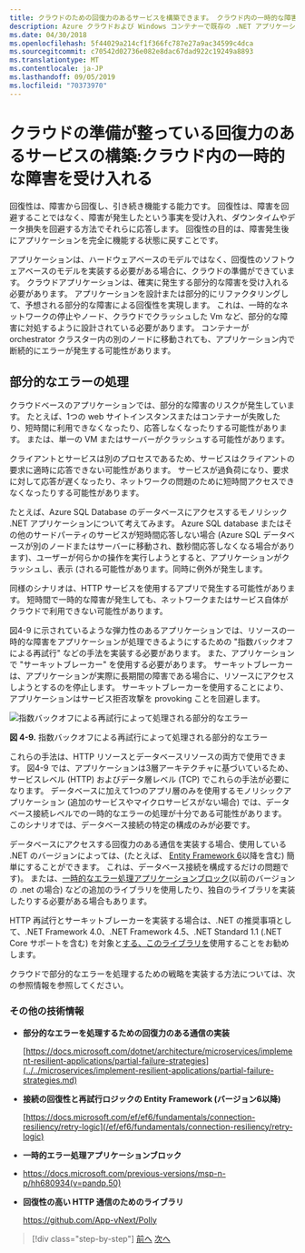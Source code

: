 ```yaml
---
title: クラウドのための回復力のあるサービスを構築できます。 クラウド内の一時的な障害を受け入れる
description: Azure クラウドおよび Windows コンテナーで既存の .NET アプリケーションを最新化する |クラウドのための回復力のあるサービスを構築できます。 クラウド内の一時的な障害を受け入れる
ms.date: 04/30/2018
ms.openlocfilehash: 5f44029a214cf1f366fc787e27a9ac34599c4dca
ms.sourcegitcommit: c70542d02736e082e8dac67dad922c19249a8893
ms.translationtype: MT
ms.contentlocale: ja-JP
ms.lasthandoff: 09/05/2019
ms.locfileid: "70373970"
---
```

# <a name="build-resilient-services-ready-for-the-cloud-embrace-transient-failures-in-the-cloud"></a>クラウドの準備が整っている回復力のあるサービスの構築:クラウド内の一時的な障害を受け入れる

回復性は、障害から回復し、引き続き機能する能力です。 回復性は、障害を回避することではなく、障害が発生したという事実を受け入れ、ダウンタイムやデータ損失を回避する方法でそれらに応答します。 回復性の目的は、障害発生後にアプリケーションを完全に機能する状態に戻すことです。

アプリケーションは、ハードウェアベースのモデルではなく、回復性のソフトウェアベースのモデルを実装する必要がある場合に、クラウドの準備ができています。 クラウドアプリケーションは、確実に発生する部分的な障害を受け入れる必要があります。 アプリケーションを設計または部分的にリファクタリングして、予想される部分的な障害による回復性を実現します。 これは、一時的なネットワークの停止やノード、クラウドでクラッシュした Vm など、部分的な障害に対処するように設計されている必要があります。 コンテナーが orchestrator クラスター内の別のノードに移動されても、アプリケーション内で断続的にエラーが発生する可能性があります。

## <a name="handling-partial-failure"></a>部分的なエラーの処理

クラウドベースのアプリケーションでは、部分的な障害のリスクが発生しています。 たとえば、1つの web サイトインスタンスまたはコンテナーが失敗したり、短時間に利用できなくなったり、応答しなくなったりする可能性があります。 または、単一の VM またはサーバーがクラッシュする可能性があります。

クライアントとサービスは別のプロセスであるため、サービスはクライアントの要求に適時に応答できない可能性があります。 サービスが過負荷になり、要求に対して応答が遅くなったり、ネットワークの問題のために短時間アクセスできなくなったりする可能性があります。

たとえば、Azure SQL Database のデータベースにアクセスするモノリシック .NET アプリケーションについて考えてみます。 Azure SQL database またはその他のサードパーティのサービスが短時間応答しない場合 (Azure SQL データベースが別のノードまたはサーバーに移動され、数秒間応答しなくなる場合があります)、ユーザーが何らかの操作を実行しようとすると、アプリケーションがクラッシュし、表示 (される可能性があります。同時に例外が発生します。

同様のシナリオは、HTTP サービスを使用するアプリで発生する可能性があります。 短時間で一時的な障害が発生しても、ネットワークまたはサービス自体がクラウドで利用できない可能性があります。

図4-9 に示されているような弾力性のあるアプリケーションでは、リソースの一時的な障害をアプリケーションが処理できるようにするための "指数バックオフによる再試行" などの手法を実装する必要があります。 また、アプリケーションで "サーキットブレーカー" を使用する必要があります。 サーキットブレーカーは、アプリケーションが実際に長期間の障害である場合に、リソースにアクセスしようとするのを停止します。 サーキットブレーカーを使用することにより、アプリケーションはサービス拒否攻撃を provoking ことを回避します。

![指数バックオフによる再試行によって処理される部分的なエラー](./media/image9.png)

**図 4-9.** 指数バックオフによる再試行によって処理される部分的なエラー

これらの手法は、HTTP リソースとデータベースリソースの両方で使用できます。 図4-9 では、アプリケーションは3層アーキテクチャに基づいているため、サービスレベル (HTTP) およびデータ層レベル (TCP) でこれらの手法が必要になります。 データベースに加えて1つのアプリ層のみを使用するモノリシックアプリケーション (追加のサービスやマイクロサービスがない場合) では、データベース接続レベルでの一時的なエラーの処理が十分である可能性があります。 このシナリオでは、データベース接続の特定の構成のみが必要です。

データベースにアクセスする回復力のある通信を実装する場合、使用している .NET のバージョンによっては、(たとえば、 [Entity Framework 6](/ef/ef6/fundamentals/connection-resiliency/retry-logic)以降を含む) 簡単にすることができます。 これは、データベース接続を構成するだけの問題です)。 または、[一時的なエラー処理アプリケーションブロック](https://docs.microsoft.com/previous-versions/msp-n-p/hh680934(v=pandp.50))(以前のバージョンの .net の場合) などの追加のライブラリを使用したり、独自のライブラリを実装したりする必要がある場合もあります。

HTTP 再試行とサーキットブレーカーを実装する場合は、.NET の推奨事項として、.NET Framework 4.0、.NET Framework 4.5、.NET Standard 1.1 (.NET Core サポートを含む) を対象と[する、このライブラリを](https://github.com/App-vNext/Polly)使用することをお勧めします。

クラウドで部分的なエラーを処理するための戦略を実装する方法については、次の参照情報を参照してください。

### <a name="additional-resources"></a>その他の技術情報

- **部分的なエラーを処理するための回復力のある通信の実装**

    [https://docs.microsoft.com/dotnet/architecture/microservices/implement-resilient-applications/partial-failure-strategies](../../microservices/implement-resilient-applications/partial-failure-strategies.md)

- **接続の回復性と再試行ロジックの Entity Framework (バージョン6以降)**

    [https://docs.microsoft.com/ef/ef6/fundamentals/connection-resiliency/retry-logic](/ef/ef6/fundamentals/connection-resiliency/retry-logic)

- **一時的エラー処理アプリケーションブロック**

- <https://docs.microsoft.com/previous-versions/msp-n-p/hh680934(v=pandp.50)>

- **回復性の高い HTTP 通信のためのライブラリ**

    https://github.com/App-vNext/Polly

>[!div class="step-by-step"]
>[前へ](when-to-deploy-windows-containers-to-azure-container-service-kubernetes.md)
>[次へ](modernize-your-apps-with-monitoring-and-telemetry.md)
